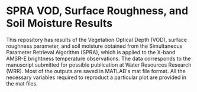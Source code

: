 # SPRA VOD, Surface Roughness, and Soil Moisture Results 
This repository has results of the Vegetation Optical Depth (VOD), surface roughness parameter, and soil moisture obtained from the Simultaneous Parameter Retrieval Algorithm (SPRA), which is applied to the X-band AMSR-E brightness temperature observations. The data corresponds to the manuscript submitted for possible publication at Water Resources Research (WRR).
Most of the outputs are saved in MATLAB's mat file format. All the necessary variables required to reproduct a particular plot are provided in the mat files.
